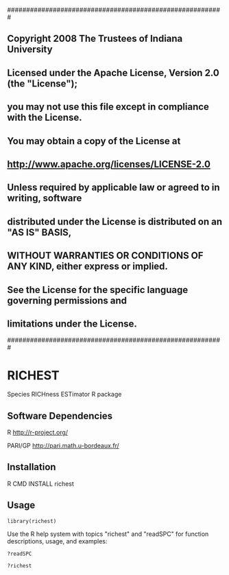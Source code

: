 #########################################################
## Copyright 2008 The Trustees of Indiana University
##
## Licensed under the Apache License, Version 2.0 (the "License");
## you may not use this file except in compliance with the License.
## You may obtain a copy of the License at
##
##      http://www.apache.org/licenses/LICENSE-2.0
##
## Unless required by applicable law or agreed to in writing, software
## distributed under the License is distributed on an "AS IS" BASIS,
## WITHOUT WARRANTIES OR CONDITIONS OF ANY KIND, either express or implied.
## See the License for the specific language governing permissions and
## limitations under the License.
#########################################################


RICHEST
=======

Species RICHness ESTimator R package

## Software Dependencies

 R <http://r-project.org/>

 PARI/GP <http://pari.math.u-bordeaux.fr/>

## Installation

R CMD INSTALL richest

## Usage

    library(richest)

Use the R help system with topics "richest" and "readSPC" for function descriptions, usage, and examples:

    ?readSPC

    ?richest
